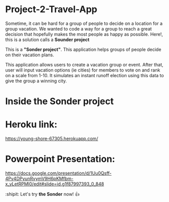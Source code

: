 # Project-2-Travel-App

Sometime, it can be hard for a group of people to decide on a location for a group vacation. We wanted to code a way for a group to reach a great decision that hopefully makes the most people as happy as possible. Here!, this is a solution calls a **Sounder project**


This is a **"Sonder project"**. This application helps groups of people decide on their vacation plans.

This application allows users to create a vacation group or event. After that, user will input vacation options (ie cities) for members to vote on and rank on a scale from 1-10. It simulates an instant runoff election using this data to give the group a winning city.

# Inside the Sonder project



# Heroku link: 
https://young-shore-67305.herokuapp.com/


# Powerpoint Presentation:
https://docs.google.com/presentation/d/1Uu0Qsff-4Pv4DPyunRvymV9H6pKMfbm-x_yLetRPMl0/edit#slide=id.g1f87997393_0_848


:shipit: Let's try **the Sonder** now!  :+1:
